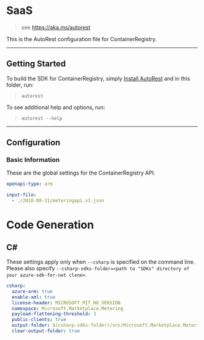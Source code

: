 # SaaS

> see https://aka.ms/autorest

This is the AutoRest configuration file for ContainerRegistry.

---

## Getting Started

To build the SDK for ContainerRegistry, simply [Install AutoRest](https://aka.ms/autorest/install) and in this folder, run:

> `autorest`

To see additional help and options, run:

> `autorest --help`

---

## Configuration

### Basic Information

These are the global settings for the ContainerRegistry API.

``` yaml
openapi-type: arm
```

```yaml
input-file:
  - ./2018-08-31/meteringapi.v1.json
```

<!-- ```yaml
input-file:
  - ./marketplace.json
```  -->

# Code Generation

## C#

These settings apply only when `--csharp` is specified on the command line.
Please also specify `--csharp-sdks-folder=<path to "SDKs" directory of your azure-sdk-for-net clone>`.

``` yaml $(csharp)
csharp:
  azure-arm: true
  enable-xml: true
  license-header: MICROSOFT_MIT_NO_VERSION
  namespace: Microsoft.Marketplace.Metering
  payload-flattening-threshold: 3
  public-clients: true
  output-folder: $(csharp-sdks-folder)/src/Microsoft.Marketplace.Metering/Generated
  clear-output-folder: true
```
